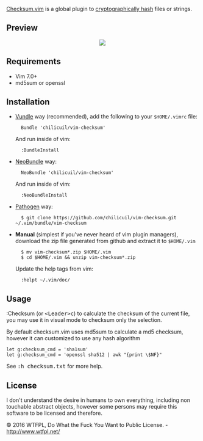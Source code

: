 [Checksum.vim](https://github.com/chilicuil/vim-checksum) is a global plugin to [cryptographically hash](https://en.wikipedia.org/wiki/Cryptographic_hash_function) files or strings.

Preview
-------

<p align="center">
  <img src="http://javier.io/assets/img/vim-checksum.gif"/><br>
</p>

Requirements
------------

* Vim 7.0+
* md5sum or openssl

Installation
------------

- [Vundle](https://github.com/chilicuil/vundle) way (recommended), add the following to your `$HOME/.vimrc` file:

        Bundle 'chilicuil/vim-checksum'

    And run inside of vim:

        :BundleInstall

- [NeoBundle](https://github.com/Shougo/neobundle.vim) way:

        NeoBundle 'chilicuil/vim-checksum'

    And run inside of vim:

        :NeoBundleInstall

- [Pathogen](https://github.com/tpope/vim-pathogen) way:

        $ git clone https://github.com/chilicuil/vim-checksum.git ~/.vim/bundle/vim-checksum

- **Manual** (simplest if you've never heard of vim plugin managers), download the zip file generated from github and extract it to `$HOME/.vim`

        $ mv vim-checksum*.zip $HOME/.vim
        $ cd $HOME/.vim && unzip vim-checksum*.zip

    Update the help tags from vim:

        :helpt ~/.vim/doc/

Usage
-----

:Checksum (or <kbd>\<Leader\>c</kbd>) to calculate the checksum of the current file, you may use it in visual mode to checksum only the selection.

By default checksum.vim uses md5sum to calculate a md5 checksum, however it can customized to use any hash algorithm

    let g:checksum_cmd = 'sha1sum'
    let g:checksum_cmd = 'openssl sha512 | awk "{print \$NF}"

See <kbd>:h checksum.txt</kbd> for more help.

License
-------

I don't understand the desire in humans to own everything, including non touchable abstract objects, however some persons may require this software to be licensed and therefore.

© 2016 WTFPL, Do What the Fuck You Want to Public License. - http://www.wtfpl.net/
